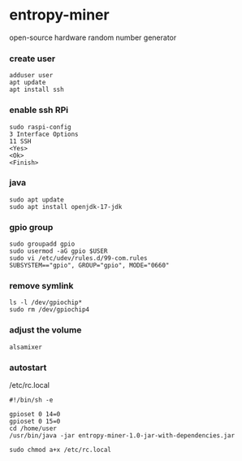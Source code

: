 # entropy-miner
open-source hardware random number generator

### create user
```
adduser user
apt update
apt install ssh
```

### enable ssh RPi
```
sudo raspi-config
3 Interface Options
11 SSH
<Yes>
<Ok>
<Finish>
```

### java
```
sudo apt update
sudo apt install openjdk-17-jdk
```

### gpio group
```
sudo groupadd gpio
sudo usermod -aG gpio $USER
sudo vi /etc/udev/rules.d/99-com.rules
SUBSYSTEM=="gpio", GROUP="gpio", MODE="0660"
```

### remove symlink
```
ls -l /dev/gpiochip*
sudo rm /dev/gpiochip4
```

### adjust the volume
```
alsamixer
```

### autostart
/etc/rc.local
```
#!/bin/sh -e

gpioset 0 14=0
gpioset 0 15=0
cd /home/user
/usr/bin/java -jar entropy-miner-1.0-jar-with-dependencies.jar
```

```
sudo chmod a+x /etc/rc.local
```
